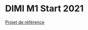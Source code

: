 # DIMI M1 Start 2021

[Projet de référence](https://github.com/AmelieMarmot/dimi-m1-start-2021.git) 
